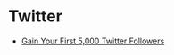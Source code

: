# Twitter

- [Gain Your First 5,000 Twitter
  Followers](https://www.justinwelsh.me/blog/how-to-gain-your-first-5000-twitter-followers)
